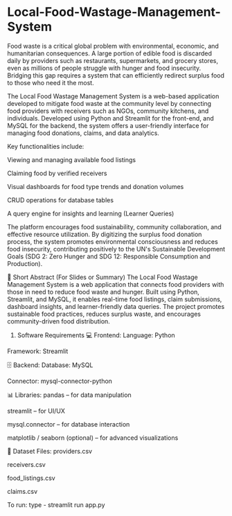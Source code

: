 # Local-Food-Wastage-Management-System
Food waste is a critical global problem with environmental, economic, and humanitarian consequences. A large portion of edible food is discarded daily by providers such as restaurants, supermarkets, and grocery stores, even as millions of people struggle with hunger and food insecurity. Bridging this gap requires a system that can efficiently redirect surplus food to those who need it the most.

The Local Food Wastage Management System is a web-based application developed to mitigate food waste at the community level by connecting food providers with receivers such as NGOs, community kitchens, and individuals. Developed using Python and Streamlit for the front-end, and MySQL for the backend, the system offers a user-friendly interface for managing food donations, claims, and data analytics.

Key functionalities include:

Viewing and managing available food listings

Claiming food by verified receivers

Visual dashboards for food type trends and donation volumes

CRUD operations for database tables

A query engine for insights and learning (Learner Queries)

The platform encourages food sustainability, community collaboration, and effective resource utilization. By digitizing the surplus food donation process, the system promotes environmental consciousness and reduces food insecurity, contributing positively to the UN's Sustainable Development Goals (SDG 2: Zero Hunger and SDG 12: Responsible Consumption and Production).

🔹 Short Abstract (For Slides or Summary)
The Local Food Wastage Management System is a web application that connects food providers with those in need to reduce food waste and hunger. Built using Python, Streamlit, and MySQL, it enables real-time food listings, claim submissions, dashboard insights, and learner-friendly data queries. The project promotes sustainable food practices, reduces surplus waste, and encourages community-driven food distribution.
1. Software Requirements
💻 Frontend:
Language: Python

Framework: Streamlit

🗄 Backend:
Database: MySQL

Connector: mysql-connector-python

📊 Libraries:
pandas – for data manipulation

streamlit – for UI/UX

mysql.connector – for database interaction

matplotlib / seaborn (optional) – for advanced visualizations

📁 Dataset Files:
providers.csv

receivers.csv

food_listings.csv

claims.csv

To run:
type - streamlit run app.py
